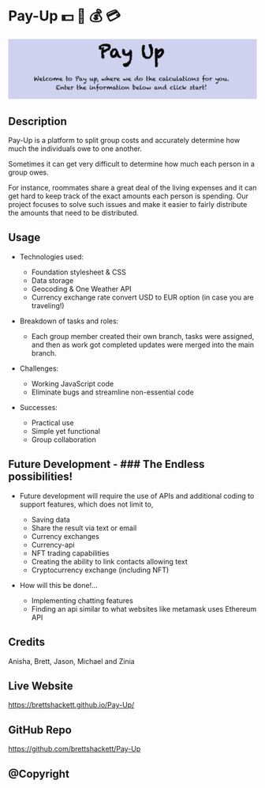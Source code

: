 # Pay-Up :dollar: :money_with_wings: :moneybag: :credit_card:

![Pay Up, first page](/assets/images/payup.png)


## Description
Pay-Up is a platform to split group costs and accurately determine how much the individuals owe to one another. 

Sometimes it can get very difficult to determine how much each person in a group owes. 

For instance, roommates share a great deal of the living expenses and it can get hard to keep track of the exact amounts each person is spending. Our project focuses to solve such issues and make it easier to fairly distribute the amounts that need to be distributed. 

## Usage

- Technologies used: 
    - Foundation stylesheet & CSS
    - Data storage
    - Geocoding & One Weather API
    - Currency exchange rate convert USD to EUR option (in case you are traveling!)

- Breakdown of tasks and roles:
    - Each group member created their own branch, tasks were assigned, and then as work got completed updates were merged into the main branch.

- Challenges:
    - Working JavaScript code 
    - Eliminate bugs and streamline non-essential code

- Successes:
    - Practical use
    - Simple yet functional
    - Group collaboration

## Future Development - ### The Endless possibilities!

- Future development will require the use of APIs and additional coding to support features, which does not limit to,
    - Saving data
    - Share the result via text or email
    - Currency exchanges
    - Currency-api
    - NFT trading capabilities
    - Creating the ability to link contacts allowing text
    - Cryptocurrency exchange (including NFT)
    
- How will this be done!…
    - Implementing chatting features
    - Finding an api similar to what websites like metamask uses Ethereum API

## Credits

Anisha, Brett, Jason, Michael and Zinia

## Live Website

<https://brettshackett.github.io/Pay-Up/>

## GitHub Repo

<https://github.com/brettshackett/Pay-Up>

## @Copyright

